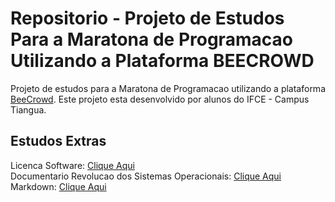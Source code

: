 # Repositorio - Projeto de Estudos Para a Maratona de Programacao Utilizando a Plataforma BEECROWD
Projeto de estudos para a Maratona de Programacao utilizando a plataforma <a href="https://www.beecrowd.com.br">BeeCrowd</a>.
Este projeto esta desenvolvido por alunos do IFCE - Campus Tiangua.

## Estudos Extras
Licenca Software: <a href="https://pt.wikipedia.org/wiki/Licen%C3%A7a_de_software">Clique Aqui</a><br>
Documentario Revolucao dos Sistemas Operacionais: <a href="https://www.youtube.com/watch?v=WqRSS4O76oU">Clique Aqui</a><br>
Markdown: <a href="https://pt.wikipedia.org/wiki/Markdown">Clique Aqui</a><br>
